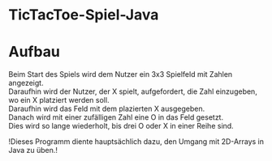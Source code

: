 # TicTacToe-Spiel-Java

# Aufbau
Beim Start des Spiels wird dem Nutzer ein 3x3 Spielfeld mit Zahlen angezeigt.<br/>
Daraufhin wird der Nutzer, der X spielt, aufgefordert, die Zahl einzugeben, wo ein X platziert werden soll. <br/>
Daraufhin wird das Feld mit dem plazierten X ausgegeben. <br/>
Danach wird mit einer zufälligen Zahl eine O in das Feld gesetzt.<br/>
Dies wird so lange wiederholt, bis drei O oder X in einer Reihe sind. <br/>

!Dieses Programm diente  hauptsächlich dazu, den Umgang mit 2D-Arrays in Java zu üben.!
